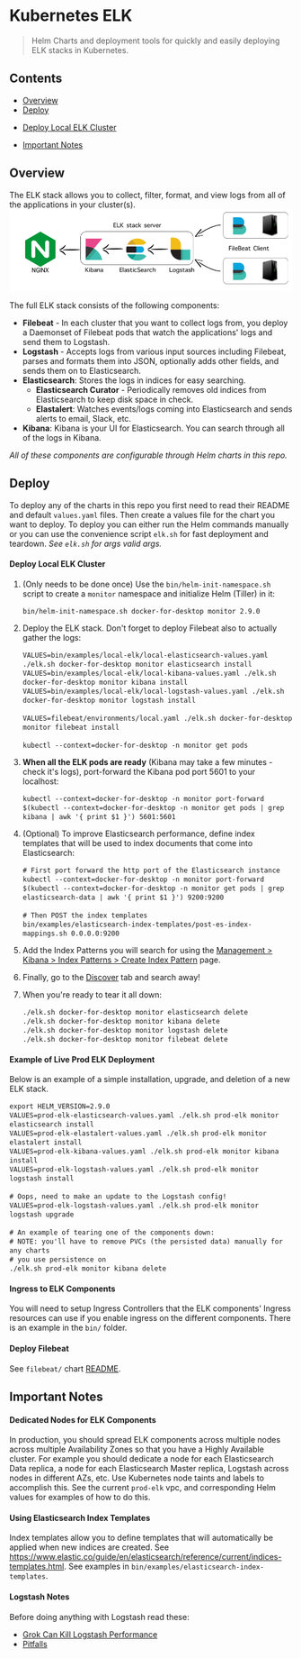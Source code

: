 # Kubernetes ELK

> Helm Charts and deployment tools for quickly and easily deploying ELK stacks
in Kubernetes.

## Contents

*   [Overview](#overview)
*   [Deploy](#deploy)
  - [Deploy Local ELK Cluster](#deploy-local-elk-cluster)
*   [Important Notes](#important-notes)

## Overview

The ELK stack allows you to collect, filter, format, and view logs from all of
the applications in your cluster(s).
![ELK Flow](elk.png)

The full ELK stack consists of the following components:
* **Filebeat** - In each cluster that you want to collect logs from, you deploy a
Daemonset of Filebeat pods that watch the applications' logs and send
them to Logstash.
* **Logstash** - Accepts logs from various input sources including Filebeat,
parses and formats them into JSON, optionally adds other fields, and sends
them on to Elasticsearch.
* **Elasticsearch**: Stores the logs in indices for easy searching.
  - **Elasticsearch Curator** - Periodically removes old indices from Elasticsearch
  to keep disk space in check.
  - **Elastalert**: Watches events/logs coming into Elasticsearch and sends
  alerts to email, Slack, etc.
* **Kibana**: Kibana is your UI for Elasticsearch. You can search through all
of the logs in Kibana.

_All of these components are configurable through Helm charts in this repo._



## Deploy

To deploy any of the charts in this repo you first need to read their README and
default `values.yaml` files. Then create a values file
for the chart you want to deploy. To deploy you can either run the Helm commands
manually or you can use the convenience script `elk.sh` for fast deployment and
teardown. _See `elk.sh` for args valid args._


#### Deploy Local ELK Cluster

1. (Only needs to be done once) Use the `bin/helm-init-namespace.sh` script to
create a `monitor` namespace and initialize Helm (Tiller) in it:

    ```
    bin/helm-init-namespace.sh docker-for-desktop monitor 2.9.0
    ```

2. Deploy the ELK stack. Don't forget to deploy Filebeat also to actually
gather the logs:

    ```
    VALUES=bin/examples/local-elk/local-elasticsearch-values.yaml ./elk.sh docker-for-desktop monitor elasticsearch install
    VALUES=bin/examples/local-elk/local-kibana-values.yaml ./elk.sh docker-for-desktop monitor kibana install
    VALUES=bin/examples/local-elk/local-logstash-values.yaml ./elk.sh docker-for-desktop monitor logstash install

    VALUES=filebeat/environments/local.yaml ./elk.sh docker-for-desktop monitor filebeat install

    kubectl --context=docker-for-desktop -n monitor get pods
    ```

3. **When all the ELK pods are ready** (Kibana may take a few minutes - check it's logs),
port-forward the Kibana pod port 5601 to your localhost:

    ```
    kubectl --context=docker-for-desktop -n monitor port-forward $(kubectl --context=docker-for-desktop -n monitor get pods | grep kibana | awk '{ print $1 }') 5601:5601
    ```

4. (Optional) To improve Elasticsearch performance, define index templates that
will be used to index documents that come into Elasticsearch:

    ```
    # First port forward the http port of the Elasticsearch instance
    kubectl --context=docker-for-desktop -n monitor port-forward $(kubectl --context=docker-for-desktop -n monitor get pods | grep elasticsearch-data | awk '{ print $1 }') 9200:9200

    # Then POST the index templates
    bin/examples/elasticsearch-index-templates/post-es-index-mappings.sh 0.0.0.0:9200
    ```

5. Add the Index Patterns you will search for using the
[Management > Kibana > Index Patterns > Create Index Pattern](http://0.0.0.0:5601/app/kibana#/management/kibana/index) page.

6. Finally, go to the [Discover](http://0.0.0.0:5601/app/kibana#/discover) tab
and search away!

7. When you're ready to tear it all down:

    ```
    ./elk.sh docker-for-desktop monitor elasticsearch delete
    ./elk.sh docker-for-desktop monitor kibana delete
    ./elk.sh docker-for-desktop monitor logstash delete
    ./elk.sh docker-for-desktop monitor filebeat delete
    ```


#### Example of Live Prod ELK Deployment

Below is an example of a simple installation, upgrade, and deletion of a new
ELK stack.

```
export HELM_VERSION=2.9.0
VALUES=prod-elk-elasticsearch-values.yaml ./elk.sh prod-elk monitor elasticsearch install
VALUES=prod-elk-elastalert-values.yaml ./elk.sh prod-elk monitor elastalert install
VALUES=prod-elk-kibana-values.yaml ./elk.sh prod-elk monitor kibana install
VALUES=prod-elk-logstash-values.yaml ./elk.sh prod-elk monitor logstash install

# Oops, need to make an update to the Logstash config!
VALUES=prod-elk-logstash-values.yaml ./elk.sh prod-elk monitor logstash upgrade

# An example of tearing one of the components down:
# NOTE: you'll have to remove PVCs (the persisted data) manually for any charts
# you use persistence on
./elk.sh prod-elk monitor kibana delete
```

#### Ingress to ELK Components

You will need to setup Ingress Controllers that the ELK components' Ingress
resources can use if you enable ingress on the different components. There is
an example in the `bin/` folder.

#### Deploy Filebeat

See `filebeat/` chart [README](filebeat/README.md).



## Important Notes

#### Dedicated Nodes for ELK Components

In production, you should spread ELK components across multiple nodes across
multiple Availability Zones so that you have a Highly Available cluster. For
example you should dedicate a node for each Elasticsearch Data replica, a node
for each Elasticsearch Master replica, Logstash across nodes in different AZs, etc.
Use Kubernetes node taints and labels to accomplish this. See the current
`prod-elk` vpc, and corresponding Helm values for examples of how to do this.

#### Using Elasticsearch Index Templates

Index templates allow you to define templates that will automatically be applied
when new indices are created. See https://www.elastic.co/guide/en/elasticsearch/reference/current/indices-templates.html.
See examples in `bin/examples/elasticsearch-index-templates`.


#### Logstash Notes

Before doing anything with Logstash read these:
- [Grok Can Kill Logstash Performance](https://medium.com/@momchil.dev/killing-your-logstash-performance-with-grok-f5f23ae47956)
- [Pitfalls](https://logz.io/blog/5-logstash-pitfalls-and-how-to-avoid-them/)
